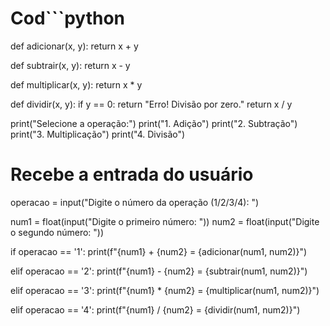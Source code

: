 # Cod```python
def adicionar(x, y):
    return x + y

def subtrair(x, y):
    return x - y

def multiplicar(x, y):
    return x * y

def dividir(x, y):
    if y == 0:
        return "Erro! Divisão por zero."
    return x / y

print("Selecione a operação:")
print("1. Adição")
print("2. Subtração")
print("3. Multiplicação")
print("4. Divisão")

# Recebe a entrada do usuário
operacao = input("Digite o número da operação (1/2/3/4): ")

num1 = float(input("Digite o primeiro número: "))
num2 = float(input("Digite o segundo número: "))

if operacao == '1':
    print(f"{num1} + {num2} = {adicionar(num1, num2)}")

elif operacao == '2':
    print(f"{num1} - {num2} = {subtrair(num1, num2)}")

elif operacao == '3':
    print(f"{num1} * {num2} = {multiplicar(num1, num2)}")

elif operacao == '4':
    print(f"{num1} / {num2} = {dividir(num1, num2)}")
